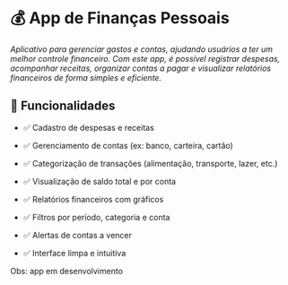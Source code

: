 # 💰 App de Finanças Pessoais
*Aplicativo para gerenciar gastos e contas, ajudando usuários a ter um melhor controle financeiro. Com este app, é possível registrar despesas, acompanhar receitas, organizar contas a pagar e visualizar relatórios financeiros de forma simples e eficiente.*

## 📱 Funcionalidades
- ✅ Cadastro de despesas e receitas

- ✅ Gerenciamento de contas (ex: banco, carteira, cartão)

- ✅ Categorização de transações (alimentação, transporte, lazer, etc.)

- ✅ Visualização de saldo total e por conta

- ✅ Relatórios financeiros com gráficos

- ✅ Filtros por período, categoria e conta

- ✅ Alertas de contas a vencer

- ✅ Interface limpa e intuitiva

Obs: app em desenvolvimento

